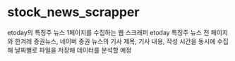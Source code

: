 # stock_news_scrapper
etoday의 특징주 뉴스 1페이지를 수집하는 웹 스크래퍼
etoday 특징주 뉴스 전 페이지와 한겨레 증권뉴스, 네이버 증권 뉴스의 기사 제목, 기사 내용, 작성 시간을 동시에 수집해 날짜별로 파일을 저장해 데이터를 분석할 예정
